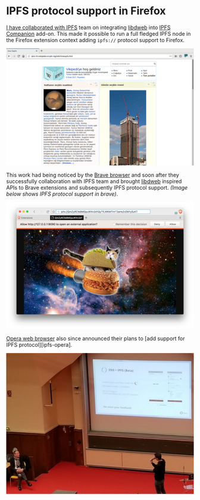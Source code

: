 

# IPFS protocol support in Firefox

[I have collaborated with IPFS][ipfs-collaboration] team on integrating [libdweb][] into [IPFS Companion][] add-on. This made it possible to run a full fledged IPFS node in the Firefox extension context adding `ipfs://` protocol support to Firefox.

![](ipfs-wikipedia.png)



This work had being noticed by the [Brave browser][] and soon after they successfully collaboration with IPFS team and brought [libdweb][] inspired APIs to Brave extensions and subsequently IPFS protocol support. _(Image below shows  IPFS protocol support in brave)_.

![IPFS in Brave](32887083-9eaf5926-caba-11e7-9490-2ea026727c41.png)

[Opera web browser][] also since announced their plans to [add support for IPFS protocol][ipfs-opera].

![Opera announcing ENS and IPFS at EthCC March 2019](fE5aG9KKAr.png)

[ipfs-collaboration]:https://blog.ipfs.io/2019-10-08-ipfs-browsers-update/#firefox
[libdweb]:https://github.com/mozilla/libdweb "Experimental web-extension APIs for implementing P2P systems"
[IPFS Companion]:https://addons.mozilla.org/en-US/firefox/addon/ipfs-companion/
[Brave browser]:https://brave.com/
[Opera web browser]:https://www.opera.com/
[ipfs opera]:https://blog.ipfs.io/2019-10-08-ipfs-browsers-update/#opera

